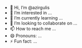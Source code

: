 - 👋 Hi, I’m @azirgulis
- 👀 I’m interested in ...
- 🌱 I’m currently learning ...
- 💞️ I’m looking to collaborate on ...
- 📫 How to reach me ...
- 😄 Pronouns: ...
- ⚡ Fun fact: ...

<!---
azirgulis/azirgulis is a ✨ special ✨ repository because its `README.md` (this file) appears on your GitHub profile.
You can click the Preview link to take a look at your changes.
--->
